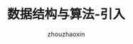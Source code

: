 ---
layout: post
title: "数据结构与算法-引入"
author: zhouzhaoxin
categories: ["算法"]
image: assets/images/17.jpg
comments: false
---